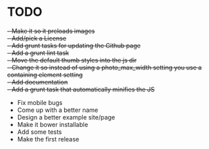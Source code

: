 TODO
====

~~- Make it so it preloads images~~  
~~- Add/pick a License~~  
~~- Add grunt tasks for updating the Github page~~  
~~- Add a grunt lint task~~  
~~- Move the default thumb styles into the js dir~~  
~~- Change it so instead of using a photo_max_width setting you use a containing element setting~~  
~~- Add documentation~~  
~~- Add a grunt task that automatically minifies the JS~~
- Fix mobile bugs
- Come up with a better name
- Design a better example site/page
- Make it bower installable
- Add some tests
- Make the first release
